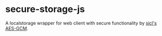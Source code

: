 # secure-storage-js
A localstorage wrapper for web client with secure functionality by [sjcl's AES-GCM](https://github.com/bitwiseshiftleft/sjcl).